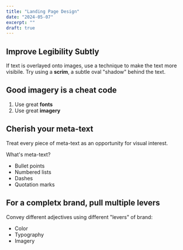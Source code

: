 ```yaml
---
title: "Landing Page Design"
date: "2024-05-07"
excerpt: ""
draft: true
---
```


## Improve Legibility Subtly

If text is overlayed onto images, use a technique to make the text more visibile. Try using a **scrim**, a subtle oval "shadow" behind the text.

## Good imagery is a cheat code

1. Use great **fonts**
2. Use great **imagery**

## Cherish your meta-text

Treat every piece of meta-text as an opportunity for visual interest.

What's meta-text?

- Bullet points
- Numbered lists
- Dashes
- Quotation marks

## For a completx brand, pull multiple levers

Convey different adjectives using different "levers" of brand:

- Color
- Typography
- Imagery
